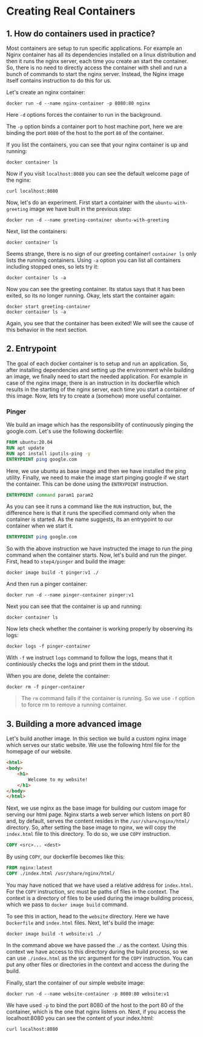 # Creating Real Containers

## 1. How do containers used in practice?
Most containers are setup to run specific applications. For example an Nginx container has all its dependencies installed on a linux distribution and then it runs the nginx server, each time you create an start the container. So, there is no need to directly access the container with shell and run a bunch of commands to start the nginx server. Instead, the Nginx image itself contains instruction to do this for us.

Let's create an nginx container:
```
docker run -d --name nginx-container -p 8080:80 nginx
```
Here `-d` options forces the container to run in the background.

The `-p` option binds a container port to host machine port, here we are binding the port `8080` of the host to the port `80` of the container.

If you list the containers, you can see that your nginx container is up and running:
```
docker container ls
```
Now if you visit `localhost:8080` you can see the default welcome page of the nginx:
```
curl localhost:8080
```

Now, let's do an experiment. First start a container with the `ubuntu-with-greeting` image we have built in the previous step:
```
docker run -d --name greeting-container ubuntu-with-greeting
```
Next, list the containers:
```
docker container ls
```
Seems strange, there is no sign of our greeting container! `container ls` only lists the running containers. Using `-a` option you can list all containers including stopped ones, so lets try it:
```
docker container ls -a
```
Now you can see the greeting container.
Its status says that it has been exited, so its no longer running.
Okay, lets start the container again:
```
docker start greeting-container
docker container ls -a
```
Again, you see that the container has been exited! We will see the cause of this behavior in the next section.

## 2. Entrypoint
The goal of each docker container is to setup and run an application. So, after installing dependencies and setting up the environment while building an image, we finally need to start the needed application. For example in case of the nginx image, there is an instruction in its dockerfile which results in the starting of the nginx server, each time you start a container of this image. Now, lets try to create a (somehow) more useful container. 
### Pinger
We build an image which has the responsibility of continuously pinging the google.com.
Let's use the following dockerfile:
```dockerfile
FROM ubuntu:20.04
RUN apt update
RUN apt install iputils-ping -y
ENTRYPOINT ping google.com
```
Here, we use ubuntu as base image and then we have installed the ping utility. Finally, we need to make the image start pinging google if we start the container. This can be done using the `ENTRYPOINT` instruction.
```dockerfile
ENTRYPOINT command param1 param2
```
As you can see it runs a command like the `RUN` instruction, but, the difference here is that it runs the specified command only when the container is started. As the name suggests, its an entrypoint to our container when we start it. 
```dockerfile
ENTRYPOINT ping google.com
```
So with the above instruction we have instructed the image to run the ping command when the container starts.
Now, let's build and run the pinger.
First, head to `step4/pinger` and build the image:
```
docker image build -t pinger:v1 ./
```
And then run a pinger container:
```
docker run -d --name pinger-container pinger:v1
```
Next you can see that the container is up and running:
```
docker container ls
```
Now lets check whether the container is working properly by observing its logs:
```
docker logs -f pinger-container
```
With `-f` we instruct `logs` command to follow the logs, means that it continiously checks the logs and print them in the stdout.

When you are done, delete the container:
```
docker rm -f pinger-container
```
> The `rm` command fails if the container is running. So we use `-f` option to force rm to remove a running container.

## 3. Building a more advanced image
Let's build another image. In this section we build a custom nginx image which serves our static website.
We use the following html file for the homepage of our website.
```html
<html>
<body>
    <h1>
        Welcome to my website!
    </h1>
</body>
</html>
```
Next, we use nginx as the base image for building our custom image for serving our html page. Nginx starts a web server which listens on port 80 and, by default, serves the content resides in the `/usr/share/nginx/html/` directory. So, after setting the base image to nginx, we will copy the `index.html` file to this directory. To do so, we use `COPY` instruction.
```dockerfile
COPY <src>... <dest>
```
By using `COPY`, our dockerfile becomes like this:
```dockerfile
FROM nginx:latest
COPY ./index.html /usr/share/nginx/html/
```
You may have noticed that we have used a relative address for `index.html`. For the `COPY` instruction, src must be paths of files in the context. The context is a directory of files to be used during the image building process, which we pass to `docker image build` command. 

To see this in action, head to the `website` directory. Here we have `Dockerfile` and `index.html` files. Next, let's build the image:
```
docker image build -t website:v1 ./
```
In the command above we have passed the `./` as the context. Using this context we have access to this directory during the build process, so we can use `./index.html` as the src argument for the `COPY` instruction.
You can put any other files or directories in the context and access the during the build.

Finally, start the container of our simple website image:
```
docker run -d --name website-container -p 8080:80 website:v1
```
We have used `-p` to bind the port 8080 of the host to the port 80 of the container, which is the one that nginx listens on. Next, if you access the localhost:8080 you can see the content of your index.html:
```
curl localhost:8080
```
